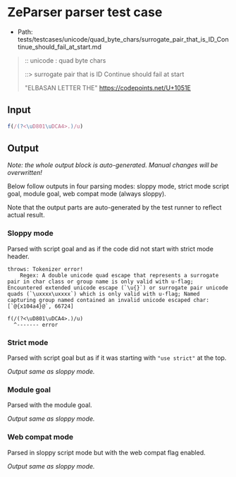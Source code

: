 # ZeParser parser test case

- Path: tests/testcases/unicode/quad_byte_chars/surrogate_pair_that_is_ID_Continue_should_fail_at_start.md

> :: unicode : quad byte chars
>
> ::> surrogate pair that is ID Continue should fail at start
>
> "ELBASAN LETTER THE" https://codepoints.net/U+1051E

## Input

`````js
f(/(?<\uD801\uDCA4>.)/u)
`````

## Output

_Note: the whole output block is auto-generated. Manual changes will be overwritten!_

Below follow outputs in four parsing modes: sloppy mode, strict mode script goal, module goal, web compat mode (always sloppy).

Note that the output parts are auto-generated by the test runner to reflect actual result.

### Sloppy mode

Parsed with script goal and as if the code did not start with strict mode header.

`````
throws: Tokenizer error!
    Regex: A double unicode quad escape that represents a surrogate pair in char class or group name is only valid with u-flag; Encountered extended unicode escape (`\u{}`) or surrogate pair unicode quads (`\uxxxx\uxxxx`) which is only valid with u-flag; Named capturing group named contained an invalid unicode escaped char: [`@{x104a4}@`, 66724]

f(/(?<\uD801\uDCA4>.)/u)
  ^------- error
`````

### Strict mode

Parsed with script goal but as if it was starting with `"use strict"` at the top.

_Output same as sloppy mode._

### Module goal

Parsed with the module goal.

_Output same as sloppy mode._

### Web compat mode

Parsed in sloppy script mode but with the web compat flag enabled.

_Output same as sloppy mode._
